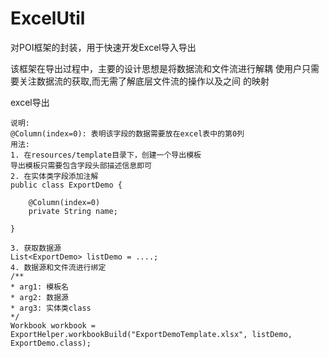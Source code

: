 # ExcelUtil
对POI框架的封装，用于快速开发Excel导入导出

该框架在导出过程中，主要的设计思想是将数据流和文件流进行解耦
使用户只需要关注数据流的获取,而无需了解底层文件流的操作以及之间
的映射

excel导出
```$xslt
说明:
@Column(index=0): 表明该字段的数据需要放在excel表中的第0列
用法:
1. 在resources/template目录下，创建一个导出模板
导出模板只需要包含字段头部描述信息即可
2. 在实体类字段添加注解
public class ExportDemo {

    @Column(index=0)
    private String name;

}

3. 获取数据源
List<ExportDemo> listDemo = ....;
4. 数据源和文件流进行绑定
/**
* arg1: 模板名
* arg2: 数据源
* arg3: 实体类class
*/
Workbook workbook = ExportHelper.workbookBuild("ExportDemoTemplate.xlsx", listDemo, ExportDemo.class);
```
